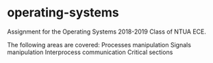 # operating-systems
Assignment for the Operating Systems 2018-2019 Class of NTUA ECE.

The following areas are covered:
  Processes manipulation
  Signals manipulation
  Interprocess communication
  Critical sections
